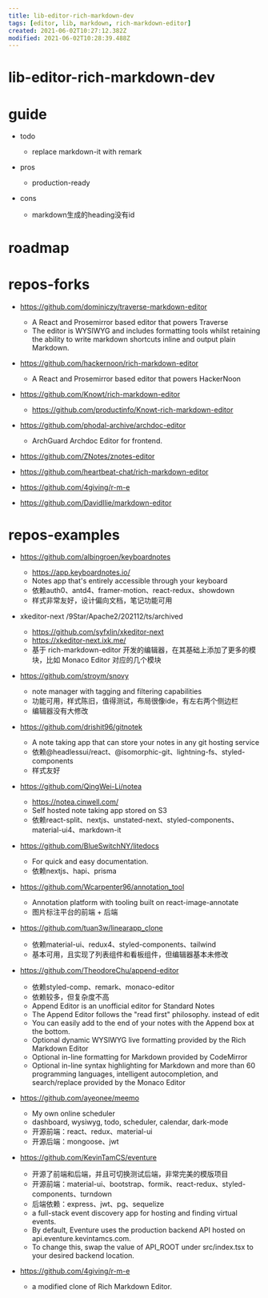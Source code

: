 ```yaml
---
title: lib-editor-rich-markdown-dev
tags: [editor, lib, markdown, rich-markdown-editor]
created: 2021-06-02T10:27:12.382Z
modified: 2021-06-02T10:28:39.488Z
---
```


# lib-editor-rich-markdown-dev

# guide
- todo
  - replace markdown-it with remark

- pros
  - production-ready

- cons
  - markdown生成的heading没有id
# roadmap

# repos-forks

- https://github.com/dominiczy/traverse-markdown-editor
  - A React and Prosemirror based editor that powers Traverse 
  - The editor is WYSIWYG and includes formatting tools whilst retaining the ability to write markdown shortcuts inline and output plain Markdown.

- https://github.com/hackernoon/rich-markdown-editor
  - A React and Prosemirror based editor that powers HackerNoon

- https://github.com/Knowt/rich-markdown-editor
  - https://github.com/productinfo/Knowt-rich-markdown-editor

- https://github.com/phodal-archive/archdoc-editor
  - ArchGuard Archdoc Editor for frontend.

- https://github.com/ZNotes/znotes-editor
- https://github.com/heartbeat-chat/rich-markdown-editor
- https://github.com/4giving/r-m-e
- https://github.com/DavidIlie/markdown-editor
# repos-examples
- https://github.com/albingroen/keyboardnotes
  - https://app.keyboardnotes.io/
  - Notes app that's entirely accessible through your keyboard
  - 依赖auth0、antd4、framer-motion、react-redux、showdown
  - 样式非常友好，设计偏向文档，笔记功能可用

- xkeditor-next /9Star/Apache2/202112/ts/archived
  - https://github.com/syfxlin/xkeditor-next 
  - https://xkeditor-next.ixk.me/
  - 基于 rich-markdown-editor 开发的编辑器，在其基础上添加了更多的模块，比如 Monaco Editor 对应的几个模块
- https://github.com/stroym/snovy
  - note manager with tagging and filtering capabilities
  - 功能可用，样式陈旧，值得测试，布局很像ide，有左右两个侧边栏
  - 编辑器没有大修改

- https://github.com/drishit96/gitnotek
  - A note taking app that can store your notes in any git hosting service
  - 依赖@headlessui/react、@isomorphic-git、lightning-fs、styled-components
  - 样式友好
- https://github.com/QingWei-Li/notea
  - https://notea.cinwell.com/
  - Self hosted note taking app stored on S3
  - 依赖react-split、nextjs、unstated-next、styled-components、material-ui4、markdown-it
- https://github.com/BlueSwitchNY/litedocs
  - For quick and easy documentation.
  - 依赖nextjs、hapi、prisma
- https://github.com/Wcarpenter96/annotation_tool
  - Annotation platform with tooling built on react-image-annotate
  - 图片标注平台的前端 + 后端
- https://github.com/tuan3w/linearapp_clone
  - 依赖material-ui、redux4、styled-components、tailwind
  - 基本可用，且实现了列表组件和看板组件，但编辑器基本未修改
- https://github.com/TheodoreChu/append-editor
  - 依赖styled-comp、remark、monaco-editor
  - 依赖较多，但复杂度不高
  - Append Editor is an unofficial editor for Standard Notes
  - The Append Editor follows the "read first" philosophy. instead of edit
  - You can easily add to the end of your notes with the Append box at the bottom.
  - Optional dynamic WYSIWYG live formatting provided by the Rich Markdown Editor 
  - Optional in-line formatting for Markdown provided by CodeMirror
  - Optional in-line syntax highlighting for Markdown and more than 60 programming languages, intelligent autocompletion, and search/replace provided by the Monaco Editor 

- https://github.com/ayeonee/meemo
  - My own online scheduler
  - dashboard, wysiwyg, todo, scheduler, calendar, dark-mode
  - 开源前端：react、redux、material-ui
  - 开源后端：mongoose、jwt
- https://github.com/KevinTamCS/eventure
  - 开源了前端和后端，并且可切换测试后端，非常完美的模版项目
  - 开源前端：material-ui、bootstrap、formik、react-redux、styled-components、turndown
  - 后端依赖：express、jwt、pg、sequelize
  - a full-stack event discovery app for hosting and finding virtual events. 
  - By default, Eventure uses the production backend API hosted on api.eventure.kevintamcs.com.
  - To change this, swap the value of API_ROOT under src/index.tsx to your desired backend location.

- https://github.com/4giving/r-m-e
  - a modified clone of Rich Markdown Editor.

